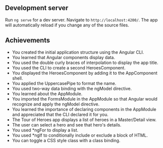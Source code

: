 


## Development server

Run `ng serve` for a dev server. Navigate to `http://localhost:4200/`. The app will automatically reload if you change any of the source files.

## Achievements 

* You created the initial application structure using the Angular CLI.
* You learned that Angular components display data.
* You used the double curly braces of interpolation to display the app title.
* You used the CLI to create a second HeroesComponent.
* You displayed the HeroesComponent by adding it to the AppComponent shell.
* You applied the UppercasePipe to format the name.
* You used two-way data binding with the ngModel directive.
* You learned about the AppModule.
* You imported the FormsModule in the AppModule so that Angular would recognize and apply the ngModel directive.
* You learned the importance of declaring components in the AppModule and appreciated that the CLI declared it for you.
* The Tour of Heroes app displays a list of heroes in a Master/Detail view.
* The user can select a hero and see that hero's details.
* You used *ngFor to display a list.
* You used *ngIf to conditionally include or exclude a block of HTML.
* You can toggle a CSS style class with a class binding.